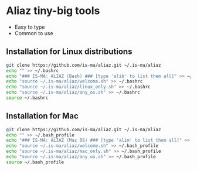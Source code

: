 # Aliaz tiny-big tools

* Easy to type
* Common to use

## Installation for Linux distributions

```bash
git clone https://github.com/is-ma/aliaz.git ~/.is-ma/aliaz
echo "" >> ~/.bashrc
echo "### IS-MA: ALIAZ (Bash) ### [type 'alib' to list them all]" >> ~/.bashrc
echo "source ~/.is-ma/aliaz/welcome.sh" >> ~/.bashrc
echo "source ~/.is-ma/aliaz/linux_only.sh" >> ~/.bashrc
echo "source ~/.is-ma/aliaz/any_os.sh" >> ~/.bashrc
source ~/.bashrc
```

## Installation for Mac

```bash
git clone https://github.com/is-ma/aliaz.git ~/.is-ma/aliaz
echo "" >> ~/.bash_profile
echo "### IS-MA: ALIAZ (Mac OS) ### [type 'alim' to list them all]" >> ~/.bash_profile
echo "source ~/.is-ma/aliaz/welcome.sh" >> ~/.bash_profile
echo "source ~/.is-ma/aliaz/mac_only.sh" >> ~/.bash_profile
echo "source ~/.is-ma/aliaz/any_os.sh" >> ~/.bash_profile
source ~/.bash_profile
```
